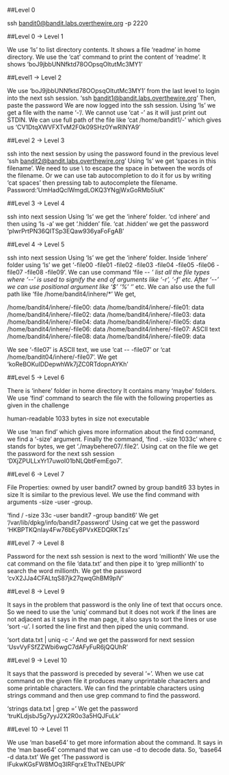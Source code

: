 ##Level 0
	
ssh bandit0@bandit.labs.overthewire.org -p 2220

##Level 0 -> Level 1

We use ‘ls’ to list directory contents. It shows a file ‘readme’ in home directory. We use the ‘cat’ command to print the content of ‘readme’. It shows ‘boJ9jbbUNNfktd78OOpsqOltutMc3MY1’

##Level1 -> Level 2

We use ‘boJ9jbbUNNfktd78OOpsqOltutMc3MY1’ from the last level to login into the next ssh session.
‘ssh bandit1@bandit.labs.overthewire.org’
Then, paste the password
We are now logged into the ssh session.
Using ‘ls’ we get a file with the name ‘-’/.
We cannot use ‘cat -’ as it will just print out STDIN.
We can use full path of the file like ‘cat /home/bandit1/-’ which gives us ‘CV1DtqXWVFXTvM2F0k09SHz0YwRINYA9’

##Level 2 -> Level 3

ssh into the next session by using the password found in the previous level
‘ssh bandit2@bandit.labs.overthewire.org’
Using ‘ls’ we get ‘spaces in this filename’.
We need to use \ to escape the space in between the words of the filename.
Or we can use tab autocompletion to do it for us by writing ‘cat spaces’ then pressing tab to autocomplete the filename.
Password:’UmHadQclWmgdLOKQ3YNgjWxGoRMb5luK’

##Level 3 -> Level 4

ssh into next session
Using ‘ls’ we get the ‘inhere’ folder.
‘cd inhere’ and then using ‘ls -a’ we get ‘.hidden’ file.
‘cat .hidden’ we get the password ‘pIwrPrtPN36QITSp3EQaw936yaFoFgAB’

##Level 4 -> Level 5

ssh into next session
Using ‘ls’ we get the ‘inhere’ folder.
Inside ‘inhere’ folder using ‘ls’ we get
‘-file00  -file01  -file02  -file03  -file04  -file05  -file06  -file07  -file08  -file09’.
We can use command ‘file -- *’ list all the file types where ‘--’ is used to signify the end of arguments like ‘-r’, ‘-f’ etc. After ‘--’ we can use positional argument like ‘$’ ‘%’ ‘*’ etc.
We can also use the full path like ‘file /home/bandit4/inhere/*’
We get,

/home/bandit4/inhere/-file00: data
/home/bandit4/inhere/-file01: data
/home/bandit4/inhere/-file02: data
/home/bandit4/inhere/-file03: data
/home/bandit4/inhere/-file04: data
/home/bandit4/inhere/-file05: data
/home/bandit4/inhere/-file06: data
/home/bandit4/inhere/-file07: ASCII text
/home/bandit4/inhere/-file08: data
/home/bandit4/inhere/-file09: data

We see ‘-file07’ is ASCII text, we use ‘cat -- -file07’ or ‘cat /home/bandit04/inhere/-file07’.
We get ‘koReBOKuIDDepwhWk7jZC0RTdopnAYKh’

##Level 5 -> Level 6

There is ‘inhere’ folder in home directory
It contains many ‘maybe’ folders. We use ‘find’ command to search the file with the following properties as given in the challenge

human-readable
1033 bytes in size
not executable

We use ‘man find’ which gives more information about the find command, we find a ‘-size’ argument. 
Finally the command,
‘find . -size 1033c’ where c stands for bytes, we get ‘./maybehere07/.file2’.
Using cat on the file we get the password for the next ssh session ‘DXjZPULLxYr17uwoI01bNLQbtFemEgo7’.

##Level 6 -> Level 7

File Properties:
owned by user bandit7
owned by group bandit6
33 bytes in size
It is similar to the previous level. We use the find command with arguments -size -user -group.

‘find / -size 33c -user bandit7 -group bandit6’
We get ‘/var/lib/dpkg/info/bandit7.password’
Using cat we get the password ‘HKBPTKQnIay4Fw76bEy8PVxKEDQRKTzs’

##Level 7 -> Level 8

Password for the next ssh session is next to the word ‘millionth’
We use the cat command on the file ‘data.txt’ and then pipe it to ‘grep millionth’ to search the word millionth. We get the password ‘cvX2JJa4CFALtqS87jk27qwqGhBM9plV’

##Level 8 -> Level 9

It says in the problem that password is the only line of text that occurs once. So we need to use the ‘uniq’ command but it does not work if the lines are not adjacent as it says in the man page, it also says to sort the lines or use ‘sort -u’. I sorted the line first and then piped the uniq command.

‘sort data.txt | uniq -c -’
And we get the password for next session ‘UsvVyFSfZZWbi6wgC7dAFyFuR6jQQUhR’

##Level 9 -> Level 10

It says that the password is preceded by several ‘=’. When we use cat command on the given file it produces many unprintable characters and some printable characters. We can find the printable characters using strings command and then use grep command to find the password.

‘strings data.txt | grep =’
We get the password ‘truKLdjsbJ5g7yyJ2X2R0o3a5HQJFuLk’

##Level 10 -> Level 11

We use ‘man base64’ to get more information about the command. It says in the ‘man base64’ command that we can use -d to decode data.
So,
‘base64 -d data.txt’
We get
‘The password is IFukwKGsFW8MOq3IRFqrxE1hxTNEbUPR’

